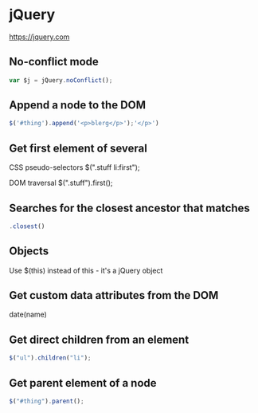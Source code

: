 # jQuery

<https://jquery.com>

## No-conflict mode

```javascript
var $j = jQuery.noConflict();
```

## Append a node to the DOM

```javascript
$('#thing').append('<p>blerg</p>');'</p>')
```

## Get first element of several

CSS pseudo-selectors   $(".stuff li:first");

DOM traversal   $(".stuff").first();

## Searches for the closest ancestor that matches

```javascript
.closest()
```

## Objects


Use $(this) instead of this - it's a jQuery object

## Get custom data attributes from the DOM

date(name)

## Get direct children from an element

```javascript
$("ul").children("li");
```

## Get parent element of a node

```javascript
$("#thing").parent();
```
